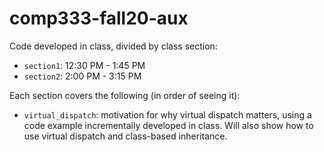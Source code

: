 # comp333-fall20-aux
Code developed in class, divided by class section:

- `section1`: 12:30 PM - 1:45 PM
- `section2`: 2:00 PM - 3:15 PM

Each section covers the following (in order of seeing it):

- `virtual_dispatch`: motivation for why virtual dispatch matters, using a code example incrementally developed in class.
  Will also show how to use virtual dispatch and class-based inheritance.

